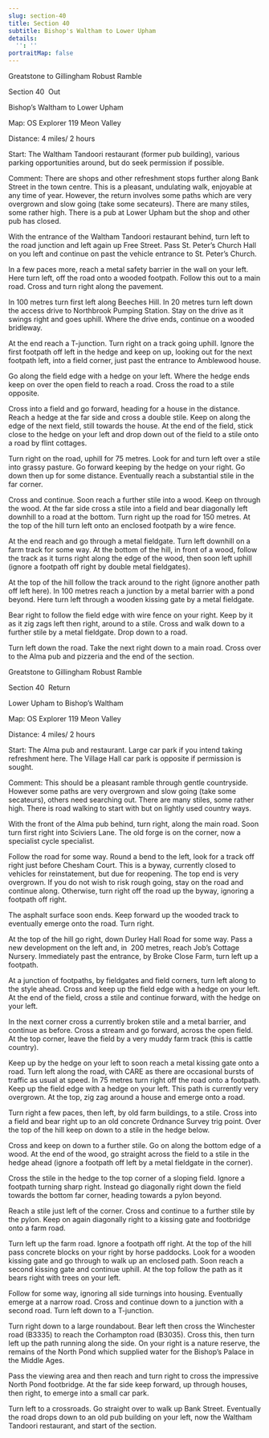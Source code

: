 ```yaml
---
slug: section-40
title: Section 40
subtitle: Bishop's Waltham to Lower Upham
details:
  '': ''
portraitMap: false
---
```

Greatstone to Gillingham Robust Ramble

Section 40  Out

Bishop’s Waltham to Lower Upham

Map: OS Explorer 119 Meon Valley

Distance: 4 miles/ 2 hours

Start: The Waltham Tandoori restaurant (former pub building), various parking opportunities around, but do seek permission if possible.

Comment: There are shops and other refreshment stops further along Bank Street in the town centre. This is a pleasant, undulating walk, enjoyable at any time of year. However, the return involves some paths which are very overgrown and slow going (take some secateurs). There are many stiles, some rather high. There is a pub at Lower Upham but the shop and other pub has closed.

With the entrance of the Waltham Tandoori restaurant behind, turn left to the road junction and left again up Free Street. Pass St. Peter’s Church Hall on you left and continue on past the vehicle entrance to St. Peter’s Church.

In a few paces more, reach a metal safety barrier in the wall on your left. Here turn left, off the road onto a wooded footpath. Follow this out to a main road. Cross and turn right along the pavement.

In 100 metres turn first left along Beeches Hill. In 20 metres turn left down the access drive to Northbrook Pumping Station. Stay on the drive as it swings right and goes uphill. Where the drive ends, continue on a wooded bridleway.

At the end reach a T-junction. Turn right on a track going uphill. Ignore the first footpath off left in the hedge and keep on up, looking out for the next footpath left, into a field corner, just past the entrance to Amblewood house.

Go along the field edge with a hedge on your left. Where the hedge ends keep on over the open field to reach a road. Cross the road to a stile opposite.

Cross into a field and go forward, heading for a house in the distance. Reach a hedge at the far side and cross a double stile. Keep on along the edge of the next field, still towards the house. At the end of the field, stick close to the hedge on your left and drop down out of the field to a stile onto a road by flint cottages.

Turn right on the road, uphill for 75 metres. Look for and turn left over a stile into grassy pasture. Go forward keeping by the hedge on your right. Go down then up for some distance. Eventually reach a substantial stile in the far corner.

Cross and continue. Soon reach a further stile into a wood. Keep on through the wood. At the far side cross a stile into a field and bear diagonally left downhill to a road at the bottom. Turn right up the road for 150 metres. At the top of the hill turn left onto an enclosed footpath by a wire fence.

At the end reach and go through a metal fieldgate. Turn left downhill on a farm track for some way. At the bottom of the hill, in front of a wood, follow the track as it turns right along the edge of the wood, then soon left uphill (ignore a footpath off right by double metal fieldgates).

At the top of the hill follow the track around to the right (ignore another path off left here). In 100 metres reach a junction by a metal barrier with a pond beyond. Here turn left through a wooden kissing gate by a metal fieldgate.

Bear right to follow the field edge with wire fence on your right. Keep by it as it zig zags left then right, around to a stile. Cross and walk down to a further stile by a metal fieldgate. Drop down to a road.

Turn left down the road. Take the next right down to a main road. Cross over to the Alma pub and pizzeria and the end of the section.

Greatstone to Gillingham Robust Ramble

Section 40  Return

Lower Upham to Bishop’s Waltham

Map: OS Explorer 119 Meon Valley

Distance: 4 miles/ 2 hours

Start: The Alma pub and restaurant. Large car park if you intend taking refreshment here. The Village Hall car park is opposite if permission is sought.

Comment: This should be a pleasant ramble through gentle countryside. However some paths are very overgrown and slow going (take some secateurs), others need searching out. There are many stiles, some rather high. There is road walking to start with but on lightly used country ways.

With the front of the Alma pub behind, turn right, along the main road. Soon turn first right into Sciviers Lane. The old forge is on the corner, now a specialist cycle specialist.

Follow the road for some way. Round a bend to the left, look for a track off right just before Chesham Court. This is a byway, currently closed to vehicles for reinstatement, but due for reopening. The top end is very overgrown. If you do not wish to risk rough going, stay on the road and continue along. Otherwise, turn right off the road up the byway, ignoring a footpath off right.

The asphalt surface soon ends. Keep forward up the wooded track to eventually emerge onto the road. Turn right.

At the top of the hill go right, down Durley Hall Road for some way. Pass a new development on the left and, in  200 metres, reach Job’s Cottage Nursery. Immediately past the entrance, by Broke Close Farm, turn left up a footpath.

At a junction of footpaths, by fieldgates and field corners, turn left along to the style ahead. Cross and keep up the field edge with a hedge on your left. At the end of the field, cross a stile and continue forward, with the hedge on your left.

In the next corner cross a currently broken stile and a metal barrier, and continue as before. Cross a stream and go forward, across the open field. At the top corner, leave the field by a very muddy farm track (this is cattle country).

Keep up by the hedge on your left to soon reach a metal kissing gate onto a road. Turn left along the road, with CARE as there are occasional bursts of traffic as usual at speed. In 75 metres turn right off the road onto a footpath. Keep up the field edge with a hedge on your left. This path is currently very overgrown. At the top, zig zag around a house and emerge onto a road.

Turn right a few paces, then left, by old farm buildings, to a stile. Cross into a field and bear right up to an old concrete Ordnance Survey trig point. Over the top of the hill keep on down to a stile in the hedge below.

Cross and keep on down to a further stile. Go on along the bottom edge of a wood. At the end of the wood, go straight across the field to a stile in the hedge ahead (ignore a footpath off left by a metal fieldgate in the corner).

Cross the stile in the hedge to the top corner of a sloping field. Ignore a footpath turning sharp right. Instead go diagonally right down the field towards the bottom far corner, heading towards a pylon beyond.

Reach a stile just left of the corner. Cross and continue to a further stile by the pylon. Keep on again diagonally right to a kissing gate and footbridge onto a farm road.

Turn left up the farm road. Ignore a footpath off right. At the top of the hill pass concrete blocks on your right by horse paddocks. Look for a wooden kissing gate and go through to walk up an enclosed path. Soon reach a second kissing gate and continue uphill. At the top follow the path as it bears right with trees on your left.

Follow for some way, ignoring all side turnings into housing. Eventually emerge at a narrow road. Cross and continue down to a junction with a second road. Turn left down to a T-junction.

Turn right down to a large roundabout. Bear left then cross the Winchester road (B3335) to reach the Corhampton road (B3035). Cross this, then turn left up the path running along the side. On your right is a nature reserve, the remains of the North Pond which supplied water for the Bishop’s Palace in the Middle Ages.

Pass the viewing area and then reach and turn right to cross the impressive North Pond footbridge. At the far side keep forward, up through houses, then right, to emerge into a small car park.

Turn left to a crossroads. Go straight over to walk up Bank Street. Eventually the road drops down to an old pub building on your left, now the Waltham Tandoori restaurant, and start of the section.
